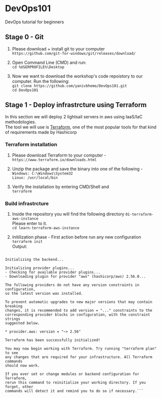 # DevOps101
DevOps tutorial for beginners

## Stage 0 - Git
1. Please download + install git to your computer<br>
`https://github.com/git-for-windows/git/releases/download/`

2. Open Command Line (CMD) and run:<br>
`cd %USERPROFILE%\Desktop`

3. Now we want to download the workshop's code repoistory to our computer.
Run the following:<br>
`git clone https://github.com/yanivbhemo/DevOps101.git`<br>
`cd DevOps101`

## Stage 1 - Deploy infrastrcture using Terraform
In this section we will deploy 2 lightsail servers in aws using
IaaS/IaC methodologies.<br>
The tool we will use is <a href="https://learn.hashicorp.com/terraform">Terraform</a>, one of the most popular tools for that kind of requirements made by Hashicorp 

### Terraform installation
1. Please download Terraform to your computer - <br>
`https://www.terraform.io/downloads.html`

2. Unzip the package and save the binary into one of the following  - <br>
`Windows: C:\Windows\System32`<br>
`Linux: /usr/local/bin`

3. Verify the installation by entering CMD/Shell and <br>
`terraform`

### Build infrastrcture
1. Inside the repository you will find the following directory `01-terraform-aws-instance`<br>
Please enter to it.<br>
`cd learn-terraform-aws-instance`

2. Initilization phase - First action before run any new configuration<br>
`terraform init`<br>
Output:
```C:\Users\benhay\Desktop\DevOps101\01-terraform-aws-instance>terraform init

Initializing the backend...

Initializing provider plugins...
- Checking for available provider plugins...
- Downloading plugin for provider "aws" (hashicorp/aws) 2.56.0...

The following providers do not have any version constraints in configuration,
so the latest version was installed.

To prevent automatic upgrades to new major versions that may contain breaking
changes, it is recommended to add version = "..." constraints to the
corresponding provider blocks in configuration, with the constraint strings
suggested below.

* provider.aws: version = "~> 2.56"

Terraform has been successfully initialized!

You may now begin working with Terraform. Try running "terraform plan" to see
any changes that are required for your infrastructure. All Terraform commands
should now work.

If you ever set or change modules or backend configuration for Terraform,
rerun this command to reinitialize your working directory. If you forget, other
commands will detect it and remind you to do so if necessary.```